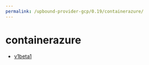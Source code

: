 ```yaml
---
permalink: /upbound-provider-gcp/0.19/containerazure/
---
```


# containerazure



* [v1beta1](v1beta1/index.md)